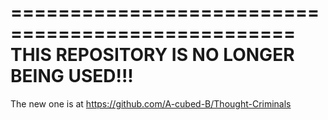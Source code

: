 ==================================================
THIS REPOSITORY IS NO LONGER BEING USED!!!
==================================================

The new one is at https://github.com/A-cubed-B/Thought-Criminals

